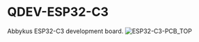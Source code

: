 # QDEV-ESP32-C3
Abbykus ESP32-C3 development board.
![ESP32-C3-PCB_TOP](https://user-images.githubusercontent.com/99380815/153696453-bc71cbba-998b-44f1-a6af-2f47e1a26c0b.png)
